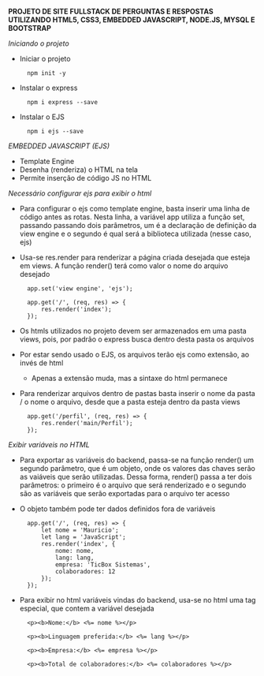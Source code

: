 **PROJETO DE SITE FULLSTACK DE PERGUNTAS E RESPOSTAS UTILIZANDO HTML5, CSS3, EMBEDDED JAVASCRIPT, NODE.JS, MYSQL E BOOTSTRAP**

*Iniciando o projeto*

- Iniciar o projeto

        npm init -y

- Instalar o express

        npm i express --save

- Instalar o EJS

        npm i ejs --save

*EMBEDDED JAVASCRIPT (EJS)*

- Template Engine
- Desenha (renderiza) o HTML na tela
- Permite inserção de código JS no HTML

*Necessário configurar ejs para exibir o html*

- Para configurar o ejs como template engine, basta inserir uma linha de código antes as rotas. Nesta linha, a variável app utiliza a função set, passando passando dois parâmetros, um é a declaração de definição da view engine e o segundo é qual será a biblioteca utilizada (nesse caso, ejs)
- Usa-se res.render para renderizar a página criada desejada que esteja em views. A função render() terá como valor o nome do arquivo desejado

        app.set('view engine', 'ejs');

        app.get('/', (req, res) => {
            res.render('index');
        });

- Os htmls utilizados no projeto devem ser armazenados em uma pasta views, pois, por padrão o express busca dentro desta pasta os arquivos
- Por estar sendo usado o EJS, os arquivos terão ejs como extensão, ao invés de html
    - Apenas a extensão muda, mas a sintaxe do html permanece
- Para renderizar arquivos dentro de pastas basta inserir o nome da pasta / o nome o arquivo, desde que a pasta esteja dentro da pasta views

        app.get('/perfil', (req, res) => {
            res.render('main/Perfil');
        });

*Exibir variáveis no HTML*

- Para exportar as variáveis do backend, passa-se na função render() um segundo parâmetro, que é um objeto, onde os valores das chaves serão as vaiáveis que serão utilizadas. Dessa forma, render() passa a ter dois parâmetros: o primeiro é o arquivo que será renderizado e o segundo são as variáveis que serão exportadas para o arquivo ter acesso
- O objeto também pode ter dados definidos fora de variáveis

        app.get('/', (req, res) => {
            let nome = 'Mauricio';
            let lang = 'JavaScript';
            res.render('index', {
                nome: nome,
                lang: lang,
                empresa: 'TicBox Sistemas',
                colaboradores: 12
            });
        });

- Para exibir no html variáveis vindas do backend, usa-se no html uma tag especial, que contem a variável desejada

        <p><b>Nome:</b> <%= nome %></p>

        <p><b>Linguagem preferida:</b> <%= lang %></p>

        <p><b>Empresa:</b> <%= empresa %></p>

        <p><b>Total de colaboradores:</b> <%= colaboradores %></p>